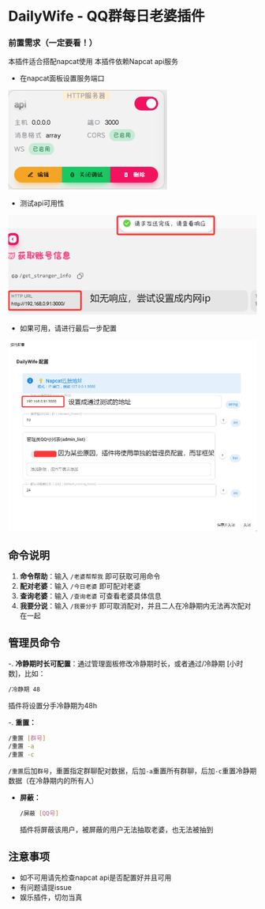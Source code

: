 # DailyWife - QQ群每日老婆插件

### 前置需求（一定要看！）
本插件适合搭配napcat使用
本插件依赖Napcat api服务
- 在napcat面板设置服务端口

![alt text](img/image.png)

- 测试api可用性

![alt text](img/image0.png)

- 如果可用，请进行最后一步配置

![alt text](img/image-1.png)

## 命令说明

1. **命令帮助**：输入 `/老婆帮帮我` 即可获取可用命令
2. **配对老婆**：输入 `/今日老婆` 即可配对老婆
3. **查询老婆**：输入 `/查询老婆` 可查看老婆具体信息
4. **我要分说**：输入 `/我要分手` 即可取消配对，并且二人在冷静期内无法再次配对在一起

## 管理员命令

-. **冷静期时长可配置**：通过管理面板修改冷静期时长，或者通过/冷静期 [小时数]，比如：
  ```bash
  /冷静期 48
  ```
  插件将设置分手冷静期为48h

-. **重置：**
  ```bash
  /重置 [群号]
  /重置 -a
  /重置 -c
  ```
  `/重置`后加`群号`，重置指定群聊配对数据，后加`-a`重置所有群聊，后加`-c`重置冷静期数据（在冷静期内的所有人）

- **屏蔽：**
  ```bash
  /屏蔽 [QQ号]
  ```
  插件将屏蔽该用户，被屏蔽的用户无法抽取老婆，也无法被抽到


## 注意事项

- 如不可用请先检查napcat api是否配置好并且可用
- 有问题请提issue
- 娱乐插件，切勿当真
